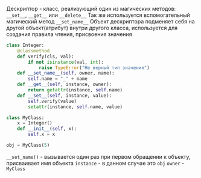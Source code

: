 
Дескриптор - класс, реализующий один из магических методов: `__set__`, `__get__` или `__delete__`
Так же используется вспомогательный магический метод `__set_name__`
Объект дескриптора подменяет себя на другой объект(атрибут) внутри другого класса, используется для создания правила чтения, присвоения значения

```python
class Integer:	
    @classmethod
    def verify(cls, val):
	    if not isinstance(val, int):
	        raise TypeError("Не верный тип значения")
    def __set_name__(self, owner, name):
        self.name = "_" + name
    def __get__(self, instance, owner):
        return getattr(instance, self.name)
    def __set__(self, instance, value):
        self.verify(value)
        setattr(instance, self.name, value)

class MyClass:
	x = Integer()
    def __init__(self, x):
        self.x = x

obj = MyClass(5)
```

`__set_name()` - вызывается один раз при первом обращении к объекту, присваивает имя объекта
`instance` - в данном случае это `obj`
`owner` - `MyClass`
